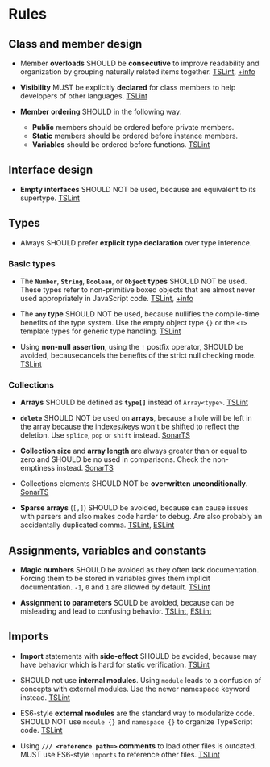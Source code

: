 # Rules

## Class and member design

* <a name="adjacent-overload-signatures"></a>Member **overloads** SHOULD be **consecutive** to improve readability and organization by grouping naturally related items together. [TSLint](https://palantir.github.io/tslint/rules/adjacent-overload-signatures/), [+info](https://github.com/nzakas/eslint-plugin-typescript/blob/master/docs/rules/adjacent-overload-signatures.md)

* <a name="member-access"></a>**Visibility** MUST be explicitly **declared** for class members to help developers of other languages. [TSLint](https://palantir.github.io/tslint/rules/member-access/)

* <a name="member-ordering"></a>**Member ordering** SHOULD in the following way:

  * **Public** members should be ordered before private members.
  * **Static** members should be ordered before instance members.
  * **Variables** should be ordered before functions. [TSLint](https://palantir.github.io/tslint/rules/member-ordering/)

## Interface design

* <a name="no-empty-interface"></a>**Empty interfaces** SHOULD NOT be used, because are equivalent to its supertype. [TSLint](https://palantir.github.io/tslint/rules/no-empty-interface/)

## Types

* Always SHOULD prefer **explicit type declaration** over type inference.

### Basic types

* <a name="ban-types"></a>The **`Number`**, **`String`**, **`Boolean`**, or **`Object` types** SHOULD NOT be used. These types refer to non-primitive boxed objects that are almost never used appropriately in JavaScript code. [TSLint](https://palantir.github.io/tslint/rules/ban-types/), [+info](https://www.typescriptlang.org/docs/handbook/declaration-files/do-s-and-don-ts.html#general-types)

* <a name="no-any"></a>The **`any` type** SHOULD NOT be used, because nullifies the compile-time benefits of the type system. Use the empty object type `{}` or the `<T>` template types for generic type handling. [TSLint](https://palantir.github.io/tslint/rules/no-any/)

* <a name="no-non-null-assertion"></a>Using **non-null assertion**, using the `!` postfix operator, SHOULD be avoided, becausecancels the benefits of the strict null checking mode. [TSLint](https://palantir.github.io/tslint/rules/no-non-null-assertion/)

### Collections

* <a name="array-type"></a>**Arrays** SHOULD be defined as **`type[]`** instead of `Array<type>`. [TSLint](https://palantir.github.io/tslint/rules/array-type/)

* <a name="no-array-delete"></a>**`delete`** SHOULD NOT be used on **arrays**, because a hole will be left in the array because the indexes/keys won't be shifted to reflect the deletion. Use `splice`, `pop` or `shift` instead. [SonarTS](https://github.com/SonarSource/SonarTS/blob/master/sonarts-core/docs/rules/no-array-delete.md)

* <a name="no-collection-size-mischeck"></a>**Collection size** and **array length** are always greater than or equal to zero and SHOULD be no used in comparisons. Check the non-emptiness instead. [SonarTS](https://github.com/SonarSource/SonarTS/blob/master/sonarts-core/docs/rules/no-collection-size-mischeck.md)

* <a name="no-element-overwrite"></a>Collections elements SHOULD NOT be **overwritten unconditionally**. [SonarTS](https://github.com/SonarSource/SonarTS/blob/master/sonarts-core/docs/rules/no-element-overwrite.md)

* <a name="no-sparse-arrays"></a><a name="ter-no-sparse-arrays"></a>**Sparse arrays** (`[,]`) SHOULD be avoided, because can cause issues with parsers and also makes code harder to debug. Are also probably an accidentally duplicated comma. [TSLint](https://palantir.github.io/tslint/rules/no-sparse-arrays/), [ESLint](https://github.com/buzinas/tslint-eslint-rules/blob/master/src/docs/rules/terNoSparseArraysRule.md)

## Assignments, variables and constants

* <a name="no-magic-numbers"></a>**Magic numbers** SHOULD be avoided as they often lack documentation. Forcing them to be stored in variables gives them implicit documentation. `-1`, `0` and `1` are allowed by default. [TSLint](https://palantir.github.io/tslint/rules/no-magic-numbers/)

* <a name="no-parameter-reassignment"></a>**Assignment to parameters** SOULD be avoided, because can be misleading and lead to confusing behavior. [TSLint](https://palantir.github.io/tslint/rules/no-parameter-reassignment/), [ESLint](https://eslint.org/docs/rules/no-param-reassign)

## Imports

* <a name="no-import-side-effect"></a>**Import** statements with **side-effect** SHOULD be avoided, because may have behavior which is hard for static verification. [TSLint](https://palantir.github.io/tslint/rules/no-import-side-effect/)

* <a name="no-internal-module"></a>SHOULD not use **internal modules**. Using `module` leads to a confusion of concepts with external modules. Use the newer namespace keyword instead. [TSLint](https://palantir.github.io/tslint/rules/no-internal-module/)

* <a name="no-namespace"></a>ES6-style **external modules** are the standard way to modularize code. SHOULD NOT use `module {}` and `namespace {}` to organize TypeScript code. [TSLint](https://palantir.github.io/tslint/rules/no-namespace/)

- <a name="no-reference"></a>Using **`/// <reference path=>` comments** to load other files is outdated. MUST use ES6-style `imports` to reference other files. [TSLint](https://palantir.github.io/tslint/rules/no-reference/)
